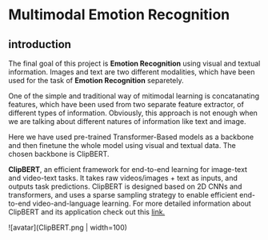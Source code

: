 # Multimodal Emotion Recognition

## introduction

The final goal of this project is **Emotion Recognition** using visual and textual information.
Images and text are two different modalities, which have been used for the task of **Emotion Recognition** separetely. 

One of the simple and traditional way of mitimodal learning is concatanating features, which have been used from two separate feature extractor, of different types of information. Obviously, this approach is not enough when we are talking about different natures of information like text and image.

Here we have used pre-trained Transformer-Based models as a backbone and then finetune the whole model using visual and textual data. The chosen backbone is ClipBERT.


**ClipBERT**, an efficient framework for end-to-end learning for image-text and video-text tasks. It takes raw videos/images + text as inputs, and outputs task predictions. ClipBERT is designed based on 2D CNNs and transformers, and uses a sparse sampling strategy to enable efficient end-to-end video-and-language learning. For more detailed information about ClipBERT and its application check out this [link.](https://github.com/jayleicn/ClipBERT)

![avatar](ClipBERT.png | width=100)




